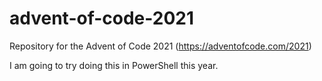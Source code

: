 # advent-of-code-2021
Repository for the Advent of Code 2021 (https://adventofcode.com/2021)

I am going to try doing this in PowerShell this year.